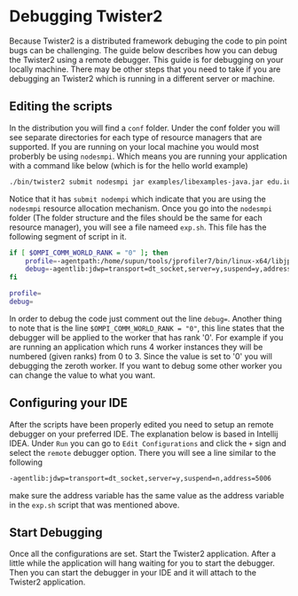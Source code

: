 Debugging Twister2
==================

Because Twister2 is a distributed framework debuging the code to pin point bugs can be challenging.
The guide below describes how you can debug the Twister2 using a remote debugger. This guide is for
debugging on your locally machine. There may be other steps that you need to take if you are debugging
an Twister2 which is running in a different server or machine.

## Editing the scripts
In the distribution you will find a ```conf``` folder. Under the conf folder you will see separate
directories for each type of resource managers that are supported. If you are running on your local
machine you would most proberbly be using  ```nodesmpi```. Which means you are running your application
with a command like below (which is for the hello world example)

```bash
./bin/twister2 submit nodesmpi jar examples/libexamples-java.jar edu.iu.dsc.tws.examples.basic.HelloWorld 8
```

Notice that it has ```submit nodempi``` which indicate that you are using the ```nodesmpi``` resource
allocation mechanism. Once you go into the ```nodesmpi``` folder (The folder structure and the files
should be the same for each resource manager), you will see a file nameed ```exp.sh```. This file has
the following segment of script in it.

```bash
if [ $OMPI_COMM_WORLD_RANK = "0" ]; then
    profile=-agentpath:/home/supun/tools/jprofiler7/bin/linux-x64/libjprofilerti.so=port=8849,nowait
    debug=-agentlib:jdwp=transport=dt_socket,server=y,suspend=y,address=5006
fi

profile=
debug=
```
In order to debug the code just comment out the line ```debug=```. Another thing to note that is the 
line ```$OMPI_COMM_WORLD_RANK = "0"```, this line states that the debugger will be applied to the
worker that has rank '0'. For example if you are running an application which runs 4 worker instances
they will be numbered (given ranks) from 0 to 3. Since the value is set to '0' you will debugging the
zeroth worker. If you want to debug some other worker you can change the value to what you want.

## Configuring your IDE

After the scripts have been properly edited you need to setup an remote debugger on your preferred
IDE. The explanation below is based in Intellij IDEA. Under ```Run``` you can go to ```Edit Configurations```
and click the ```+``` sign and select the ```remote``` debugger option. There you will see a line 
similar to the following

```bash
-agentlib:jdwp=transport=dt_socket,server=y,suspend=n,address=5006
```

make sure the address variable has the same value as the address variable in the ```exp.sh``` script
that was mentioned above. 

## Start Debugging 

Once all the configurations are set. Start the Twister2 application. After a little while the application
will hang waiting for you to start the debugger. Then you can start the debugger in your IDE and it will
attach to the Twister2 application. 

